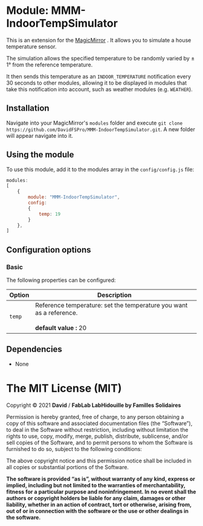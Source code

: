 # Module: MMM-IndoorTempSimulator

This is an extension for the [MagicMirror](https://github.com/sdetweil/MagicMirror_scripts) . It allows you to simulate a house temperature sensor.

The simulation allows the specified temperature to be randomly varied by ± 1° from the reference temperature.

It then sends this temperature as an `INDOOR_TEMPERATURE` notification every 30 seconds to other modules, allowing it to be displayed in modules that take this notification into account, such as weather modules (e.g. `WEATHER`).

## Installation
Navigate into your MagicMirror's `modules` folder and execute `git clone https://github.com/DavidFSPro/MMM-IndoorTempSimulator.git`. A new folder will appear navigate into it.

## Using the module

To use this module, add it to the modules array in the `config/config.js` file:
````javascript
modules: 
[
	{
		module: "MMM-IndoorTempSimulator",
		config:
		{
			temp: 19
		}
	},
]
````

## Configuration options
### Basic

The following properties can be configured:

<table width="100%">
	<!-- why, markdown... -->
	<thead>
		<tr>
			<th>Option</th>
			<th width="100%">Description</th>
		</tr>
	<thead>
	<tbody>
		<tr>
			<td><code>temp</code></td>
			<td>Reference temperature: set the temperature you want as a reference.<br>
				<br><b>default value : </b>20
			</td>
		</tr>
	</tbody>
</table>

## Dependencies
- None

The MIT License (MIT)
=====================

Copyright © 2021 **David** / **FabLab LabHidouille by Familles Solidaires**

Permission is hereby granted, free of charge, to any person
obtaining a copy of this software and associated documentation
files (the “Software”), to deal in the Software without
restriction, including without limitation the rights to use,
copy, modify, merge, publish, distribute, sublicense, and/or sell
copies of the Software, and to permit persons to whom the
Software is furnished to do so, subject to the following
conditions:

The above copyright notice and this permission notice shall be
included in all copies or substantial portions of the Software.

**The software is provided “as is”, without warranty of any kind, express or implied, including but not limited to the warranties of merchantability, fitness for a particular purpose and noninfringement. In no event shall the authors or copyright holders be liable for any claim, damages or other liability, whether in an action of contract, tort or otherwise, arising from, out of or in connection with the software or the use or other dealings in the software.**
